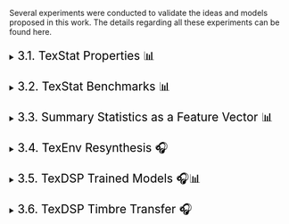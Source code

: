 <p>Several experiments were conducted to validate the ideas and models proposed in this work. The details regarding all these experiments can be found here.</p>

<!-- 3.1. TexStat Properties ------------------------------------------------------------------------------------------------------------------------------------------>
<div style="margin-top: 20px;"></div>
<details>
<summary><span style="font-weight: normal; font-size: 1.5em; color: black">3.1. TexStat Properties 📊</span></summary>
<div style="margin-top: 20px;"></div>

<p>
Two properties desirable in a loss function tailored for texture sounds are related to the stability under time shifting and addition of noise. In order to test these properties on the <code>TexStat</code> loss function, we compute the loss between a random selection of segments of sounds corresponding to the three categories of <a href="https://huggingface.co/datasets/cordutie/MicroTex" target="_blank" style="font-weight: normal;"><code>MicroTex</code></a> and their corresponding transformations using various parameters. The experiment was also run with the MSS loss for comparison and some of the results can be found in the tables below.
</p>

<div style="overflow-x: auto; max-width: 80%; margin: 0 auto; padding: 10px; box-sizing: border-box;">
  <table style="width: 100%; border-collapse: collapse; font-size: 0.9em;">
    <thead style="background-color: #f2f2f2;">
      <tr>
        <th style="border: 1px solid #ccc; padding: 8px;">Selection</th>
        <th style="border: 1px solid #ccc; padding: 8px;">Loss</th>
        <th style="border: 1px solid #ccc; padding: 8px;">10%</th>
        <th style="border: 1px solid #ccc; padding: 8px;">30%</th>
        <th style="border: 1px solid #ccc; padding: 8px;">50%</th>
      </tr>
    </thead>
    <tbody>
      <tr><td>BOReilly</td><td><code>TexStat</code></td><td>0.12 ± 0.06</td><td>0.12 ± 0.06</td><td>0.12 ± 0.06</td></tr>
      <tr><td>BOReilly</td><td>MSS</td><td>5.34 ± 1.14</td><td>5.51 ± 1.29</td><td>5.58 ± 1.55</td></tr>
      <tr><td>Freesound</td><td><code>TexStat</code></td><td>0.04 ± 0.03</td><td>0.04 ± 0.03</td><td>0.04 ± 0.03</td></tr>
      <tr><td>Freesound</td><td>MSS</td><td>5.17 ± 1.24</td><td>5.26 ± 1.35</td><td>5.25 ± 1.34</td></tr>
      <tr><td>Syntex</td><td><code>TexStat</code></td><td>0.16 ± 0.11</td><td>0.16 ± 0.11</td><td>0.16 ± 0.11</td></tr>
      <tr><td>Syntex</td><td>MSS</td><td>10.52 ± 7.28</td><td>10.04 ± 6.62</td><td>9.45 ± 6.57</td></tr>
    </tbody>
  </table>
  <p style="text-align: center; font-size: 0.85em; color: #666;">
  <strong>Table 3.1.</strong> Time-Shift Robustness. Loss measurement between a sound and its time-shifted version. The amount of time shift is given in % of the total signal duration. Computed over 300 one-second sounds randomly sampled from the three main sources in the <code>MicroTex</code> dataset.
  </p>  
</div>

<div style="margin-top: 20px;"></div>

<div style="overflow-x: auto; max-width: 80%; margin: 0 auto; padding: 10px; box-sizing: border-box;">
  <table style="width: 100%; border-collapse: collapse; font-size: 0.9em;">
    <thead style="background-color: #f2f2f2;">
      <tr>
        <th style="border: 1px solid #ccc; padding: 8px;">Selection</th>
        <th style="border: 1px solid #ccc; padding: 8px;">Loss</th>
        <th style="border: 1px solid #ccc; padding: 8px;">10%</th>
        <th style="border: 1px solid #ccc; padding: 8px;">30%</th>
        <th style="border: 1px solid #ccc; padding: 8px;">50%</th>
      </tr>
    </thead>
    <tbody>
      <tr><td>BOReilly</td><td><code>TexStat</code></td><td>0.12 ± 0.06</td><td>0.12 ± 0.06</td><td>0.12 ± 0.06</td></tr>
      <tr><td>BOReilly</td><td>MSS</td><td>5.34 ± 1.14</td><td>5.51 ± 1.29</td><td>5.58 ± 1.55</td></tr>
      <tr><td>Freesound</td><td><code>TexStat</code></td><td>0.04 ± 0.03</td><td>0.04 ± 0.03</td><td>0.04 ± 0.03</td></tr>
      <tr><td>Freesound</td><td>MSS</td><td>5.17 ± 1.24</td><td>5.26 ± 1.35</td><td>5.25 ± 1.34</td></tr>
      <tr><td>Syntex</td><td><code>TexStat</code></td><td>0.16 ± 0.11</td><td>0.16 ± 0.11</td><td>0.16 ± 0.11</td></tr>
      <tr><td>Syntex</td><td>MSS</td><td>10.52 ± 7.28</td><td>10.04 ± 6.62</td><td>9.45 ± 6.57</td></tr>
    </tbody>
  </table>
  <p style="text-align: center; font-size: 0.85em; color: #666;">
  <strong>Table.</strong> Noise-Addition Robustness. Loss measurement between a sound and its noisy version. The amount of noise added is given in % of the signal's energy. Same data sampling as in the previous experiment.
  </p>  
</div>

<p>
The results show that <code>TexStat</code> is highly stable with respect to both time shifting and noise addition, adding a penalty only in the category that had sounds that include silence (which generate instability since they have null standard deviance).
</p>

</details>

<!-- 3.2. TexStat Benchmarks ------------------------------------------------------------------------------------------------------------------------------------------>
<div style="margin-top: 20px;"></div>
<details>
<summary><span style="font-weight: normal; font-size: 1.5em; color: black">3.2. TexStat Benchmarks 📊</span></summary>
<div style="margin-top: 20px;"></div>

<p>To benchmark the computational requirements of <code>TexStat</code>, we evaluated its computation time, gradient descent time, and GPU memory usage. These measurements were conducted multiple times, recording the time taken for loss computation and optimization while tracking memory allocation. The results are presented in Table 3, along with the values for other typical losses.</p>

<div style="overflow-x: auto; max-width: 80%; margin: 0 auto; padding: 10px; box-sizing: border-box;">
<table style="width: 100%; border-collapse: collapse; font-size: 0.9em;">
  <thead style="background-color: #f2f2f2;">
    <tr>
      <th style="border: 1px solid #ccc; padding: 8px;">Loss</th>
      <th style="border: 1px solid #ccc; padding: 8px;">Forward pass time (ms)</th>
      <th style="border: 1px solid #ccc; padding: 8px;">Backward pass time (ms)</th>
      <th style="border: 1px solid #ccc; padding: 8px;">Memory usage (MB)</th>
    </tr>
  </thead>
  <tbody>
    <tr>
      <td><code>TexStat</code></td>
      <td>93.5 ± 0.4</td>
      <td>154.6 ± 0.4</td>
      <td>0.84 ± 2.5</td>
    </tr>
    <tr>
      <td>MSS</td>
      <td>3.9 ± 0.3</td>
      <td>8.5 ± 0.3</td>
      <td>0.85 ± 2.6</td>
    </tr>
    <tr>
      <td>MSE</td>
      <td>0.2 ± 0.3</td>
      <td>0.2 ± 0.1</td>
      <td>1.7 ± 5.0</td>
    </tr>
    <tr>
      <td>MAE</td>
      <td>0.1 ± 0.0</td>
      <td>0.2 ± 0.1</td>
      <td>0.8 ± 2.5</td>
    </tr>
  </tbody>
</table>
<p style="text-align: center; font-size: 0.85em; color: #666;">
  <strong>Table 3.2.</strong> Measurements regarding computation time, gradient computation time, and memory usage in batches of 32 signals of size 65,536 (around 1.5s at a sample rate of 44,100 Hz). The losses studied were <code>TexStat</code>, Multi-Scale Spectrogram (MSS), Mean Squared Error (MSE), and Mean Absolute Error (MAE). All measurements were done using CUDA on an RTX 4090 GPU.
</p>
</div>

<p>
The results show that, as expected, the <code>TexStat</code> loss function is slower than other less specific losses, but it uses a similar amount of memory.
</p>

</details>

<!-- 3.3. Summary Statistics as a Feature Vector----------------------------------------------------------------------------------------------------------------------->
<div style="margin-top: 20px;"></div>
<details>
<summary><span style="font-weight: normal; font-size: 1.5em; color: black">3.3. Summary Statistics as a Feature Vector 📊</span></summary>
<div style="margin-top: 20px;"></div>

<p>
To test <code>TexStat</code> summary statistics as a powerful representation suitable for evaluation metrics like FAD, we conducted the following experiment. First, all data in the three selections of the <code>MicroTex</code> dataset were segmented, and both their summary statistics and VGGish embeddings <a href="#ref-vggish">[VGGish]</a> were computed. Then, a downstream classifier (MLP with hidden layers 128 and 64) was trained for each case. A summary of the results is presented in Table 4.
</p>

<div style="overflow-x: auto; max-width: 80%; margin: 0 auto; padding: 10px; box-sizing: border-box;">
<table style="width: 100%; border-collapse: collapse; font-size: 0.9em;">
  <thead style="background-color: #f2f2f2;">
    <tr>
      <th style="border: 1px solid #ccc; padding: 8px;">Model</th>
      <th style="border: 1px solid #ccc; padding: 8px;">Selection</th>
      <th style="border: 1px solid #ccc; padding: 8px;">Accuracy</th>
      <th style="border: 1px solid #ccc; padding: 8px;">Precision</th>
      <th style="border: 1px solid #ccc; padding: 8px;">Recall</th>
      <th style="border: 1px solid #ccc; padding: 8px;">F1</th>
    </tr>
  </thead>
  <tbody>
    <tr><td><code>TexStat</code></td><td>BOReilly</td><td>0.94</td><td>0.94</td><td>0.94</td><td>0.94</td></tr>
    <tr><td>VGGish</td><td>BOReilly</td><td>0.71</td><td>0.73</td><td>0.71</td><td>0.71</td></tr>
    <tr><td><code>TexStat</code></td><td>Freesound</td><td>0.99</td><td>0.99</td><td>0.99</td><td>0.99</td></tr>
    <tr><td>VGGish</td><td>Freesound</td><td>0.98</td><td>0.99</td><td>0.98</td><td>0.98</td></tr>
    <tr><td><code>TexStat</code></td><td>Syntex</td><td>1.0</td><td>1.0</td><td>1.0</td><td>1.0</td></tr>
    <tr><td>VGGish</td><td>Syntex</td><td>0.95</td><td>0.95</td><td>0.95</td><td>0.94</td></tr>
  </tbody>
</table>
<p style="text-align: center; font-size: 0.85em; color: #666;">
  <strong>Table 3.4.</strong> Lorea.
</p>
</div>

<p>
The results indicate that, in the context of texture sounds, <code>TexStat</code> summary statistics are strictly more informative than general-purpose embeddings like VGGish.
</p>

</details>

<!-- 3.4. TexEnv Resynthesis------------------------------------------------------------------------------------------------------------------------------------------->
<div style="margin-top: 20px;"></div>
<details>
<summary><span style="font-weight: normal; font-size: 1.5em; color: black">3.4. TexEnv Resynthesis 🎧</span></summary>
<div style="margin-top: 20px;"></div>

<p>
Extensive exploration using the <code>TexEnv</code> synthesizer in resynthesis tasks, employing a signal processing-based parameter extractor, was conducted to better understand its behavior and limitations. A summary of sound examples can be found below.</p>

<div style="overflow-x: auto; max-width: 100%; margin: 0 auto; padding: 10px; box-sizing: border-box;">
  <div style="display: grid; grid-template-columns: repeat(5, minmax(200px, 1fr)); gap: 20px; text-align: center;">

  <!-- Header Row -->
  <div style="font-weight: bold;"><strong>Input Texture</strong></div>
  <div style="font-weight: bold;">N<sub style="font-weight: bold; font-size: 0.8em;">F</sub>=16, parameters count=256</div>
  <div style="font-weight: bold;">N<sub style="font-weight: bold; font-size: 0.8em;">F</sub>=16, parameters count=512</div>
  <div style="font-weight: bold;">N<sub style="font-weight: bold; font-size: 0.8em;">F</sub>=24, parameters count=256</div>
  <div style="font-weight: bold;">N<sub style="font-weight: bold; font-size: 0.8em;">F</sub>=24, parameters count=512</div>

  <!-- Bubbles -->
  <div style="display: flex; flex-direction: column; align-items: center; justify-content: center;">
    <audio controls style="width: 100%;">
      <source src="./assets/audios/texenv_resynthesis/bubbles_original.mp3" type="audio/mpeg" />
      Your browser does not support the audio element.
    </audio>
  </div>
  <div style="display: flex; flex-direction: column; align-items: center; justify-content: center;">
    <audio controls style="width: 100%;">
      <source src="./assets/audios/texenv_resynthesis/bubbles_resynth_N_F_16_param_per_env_256.mp3" type="audio/mpeg" />
      Your browser does not support the audio element.
    </audio>
  </div>
  <div style="display: flex; flex-direction: column; align-items: center; justify-content: center;">
    <audio controls style="width: 100%;">
      <source src="./assets/audios/texenv_resynthesis/bubbles_resynth_N_F_16_param_per_env_512.mp3" type="audio/mpeg" />
      Your browser does not support the audio element.
    </audio>
  </div>
  <div style="display: flex; flex-direction: column; align-items: center; justify-content: center;">
    <audio controls style="width: 100%;">
      <source src="./assets/audios/texenv_resynthesis/bubbles_resynth_N_F_24_param_per_env_256.mp3" type="audio/mpeg" />
      Your browser does not support the audio element.
    </audio>
  </div>
  <div style="display: flex; flex-direction: column; align-items: center; justify-content: center;">
    <audio controls style="width: 100%;">
      <source src="./assets/audios/texenv_resynthesis/bubbles_resynth_N_F_24_param_per_env_512.mp3" type="audio/mpeg" />
      Your browser does not support the audio element.
    </audio>
  </div>

  <!-- Fire -->
  <div style="display: flex; flex-direction: column; align-items: center; justify-content: center;">
    <audio controls style="width: 100%;">
      <source src="./assets/audios/texenv_resynthesis/fire_original.mp3" type="audio/mpeg" />
      Your browser does not support the audio element.
    </audio>
  </div>
  <div style="display: flex; flex-direction: column; align-items: center; justify-content: center;">
    <audio controls style="width: 100%;">
      <source src="./assets/audios/texenv_resynthesis/fire_resynth_N_F_16_param_per_env_256.mp3" type="audio/mpeg" />
      Your browser does not support the audio element.
    </audio>
  </div>
  <div style="display: flex; flex-direction: column; align-items: center; justify-content: center;">
    <audio controls style="width: 100%;">
      <source src="./assets/audios/texenv_resynthesis/fire_resynth_N_F_16_param_per_env_512.mp3" type="audio/mpeg" />
      Your browser does not support the audio element.
    </audio>
  </div>
  <div style="display: flex; flex-direction: column; align-items: center; justify-content: center;">
    <audio controls style="width: 100%;">
      <source src="./assets/audios/texenv_resynthesis/fire_resynth_N_F_24_param_per_env_256.mp3" type="audio/mpeg" />
      Your browser does not support the audio element.
    </audio>
  </div>
  <div style="display: flex; flex-direction: column; align-items: center; justify-content: center;">
    <audio controls style="width: 100%;">
      <source src="./assets/audios/texenv_resynthesis/fire_resynth_N_F_24_param_per_env_512.mp3" type="audio/mpeg" />
      Your browser does not support the audio element.
    </audio>
  </div>

  <!-- River -->
  <div style="display: flex; flex-direction: column; align-items: center; justify-content: center;">
    <audio controls style="width: 100%;">
      <source src="./assets/audios/texenv_resynthesis/water_original.mp3" type="audio/mpeg" />
      Your browser does not support the audio element.
    </audio>
  </div>
  <div style="display: flex; flex-direction: column; align-items: center; justify-content: center;">
    <audio controls style="width: 100%;">
      <source src="./assets/audios/texenv_resynthesis/water_resynth_N_F_16_param_per_env_256.mp3" type="audio/mpeg" />
      Your browser does not support the audio element.
    </audio>
  </div>
  <div style="display: flex; flex-direction: column; align-items: center; justify-content: center;">
    <audio controls style="width: 100%;">
      <source src="./assets/audios/texenv_resynthesis/water_resynth_N_F_16_param_per_env_512.mp3" type="audio/mpeg" />
      Your browser does not support the audio element.
    </audio>
  </div>
  <div style="display: flex; flex-direction: column; align-items: center; justify-content: center;">
    <audio controls style="width: 100%;">
      <source src="./assets/audios/texenv_resynthesis/water_resynth_N_F_24_param_per_env_256.mp3" type="audio/mpeg" />
      Your browser does not support the audio element.
    </audio>
  </div>
  <div style="display: flex; flex-direction: column; align-items: center; justify-content: center;">
    <audio controls style="width: 100%;">
      <source src="./assets/audios/texenv_resynthesis/water_resynth_N_F_24_param_per_env_512.mp3" type="audio/mpeg" />
      Your browser does not support the audio element.
    </audio>
  </div>

  <!-- Wind -->
  <div style="display: flex; flex-direction: column; align-items: center; justify-content: center;">
    <audio controls style="width: 100%;">
      <source src="./assets/audios/texenv_resynthesis/wind_original.mp3" type="audio/mpeg" />
      Your browser does not support the audio element.
    </audio>
  </div>
  <div style="display: flex; flex-direction: column; align-items: center; justify-content: center;">
    <audio controls style="width: 100%;">
      <source src="./assets/audios/texenv_resynthesis/wind_resynth_N_F_16_param_per_env_256.mp3" type="audio/mpeg" />
      Your browser does not support the audio element.
    </audio>
  </div>
  <div style="display: flex; flex-direction: column; align-items: center; justify-content: center;">
    <audio controls style="width: 100%;">
      <source src="./assets/audios/texenv_resynthesis/wind_resynth_N_F_16_param_per_env_512.mp3" type="audio/mpeg" />
      Your browser does not support the audio element.
    </audio>
  </div>
  <div style="display: flex; flex-direction: column; align-items: center; justify-content: center;">
    <audio controls style="width: 100%;">
      <source src="./assets/audios/texenv_resynthesis/wind_resynth_N_F_24_param_per_env_256.mp3" type="audio/mpeg" />
      Your browser does not support the audio element.
    </audio>
  </div>
  <div style="display: flex; flex-direction: column; align-items: center; justify-content: center;">
    <audio controls style="width: 100%;">
      <source src="./assets/audios/texenv_resynthesis/wind_resynth_N_F_24_param_per_env_512.mp3" type="audio/mpeg" />
      Your browser does not support the audio element.
    </audio>
  </div>

  </div>
</div>

<div style="overflow-x: auto; max-width: 80%; margin: 0 auto; padding: 10px; box-sizing: border-box; text-align: center; font-size: 0.85em; ">
<strong>Sound Examples 3.1.</strong> 4 sound textures are resynthesized using <code>TexEnv</code>. Parameters to run the synthesizer are computed using a DSP-based parameter extractor. The synthesis part is run using different combination of parameters to test the need for bigger filterbanks and parameters count per band. Parameters are counted for frames of around 0.74 seconds. For reference, 16 filters using 256 parameters each correspond to compression of 800% to the real sound at 44100 Hz, meanwhile for 24 filters using 512 parameters each correspond to compression of around 266%.</div>

<p>
Some key findings were the following:
<ul>
  <li>Water-like sounds (e.g., flowing water, rain, bubbling) benefited from larger filterbanks but not larger parameter sets.</li>
  <li>Crackling sounds (e.g., fireworks, bonfires) improved with larger parameter sets but were less sensitive to filterbank size.</li>
</ul>
These insights were used to determine the optimal parameters for model training.
</p>

</details>

<!-- 3.5. TexDSP Trained Models---------------------------------------------------------------------------------------------------------------------------------------->
<div style="margin-top: 20px;"></div>
<details>
<summary><span style="font-weight: normal; font-size: 1.5em; color: black">3.5. TexDSP Trained Models 🎧📊</span></summary>
<div style="margin-top: 20px;"></div>

<p>
To demonstrate the capabilities of <code>TexStat</code>, we trained a series of <code>TexDSP</code> models using different parameters, with <code>TexStat</code> as the sole loss function. Below are the training details for these models.
</p>

<div style="overflow-x: auto; max-width: 80%; margin: 0 auto; padding: 10px; box-sizing: border-box;">
<table style="width: 100%; border-collapse: collapse; font-size: 0.9em;">
  <thead style="background-color: #f2f2f2;">
    <tr>
      <th style="border: 1px solid #ccc; padding: 8px;">Texture</th>
      <th style="border: 1px solid #ccc; padding: 8px;">Size of Cochlear Filterbank</th>
      <th style="border: 1px solid #ccc; padding: 8px;">Enc/Dec Layers</th>
      <th style="border: 1px solid #ccc; padding: 8px;">Parameters per Band</th>
      <th style="border: 1px solid #ccc; padding: 8px;">Frame Size (s)</th>
    </tr>
  </thead>
  <tbody>
    <tr><td>Bubbles</td><td>24</td><td>3/3</td><td>512</td><td>1.49</td></tr>
    <tr><td>Fire</td><td>16</td><td>3/3</td><td>256</td><td>0.74</td></tr>
    <tr><td>Keyboard</td><td>24</td><td>3/3</td><td>256</td><td>1.49</td></tr>
    <tr><td>Rain</td><td>24</td><td>1/3</td><td>512</td><td>1.49</td></tr>
    <tr><td>River</td><td>24</td><td>1/3</td><td>128</td><td>0.74</td></tr>
    <tr><td>Shards</td><td>32</td><td>3/3</td><td>512</td><td>1.49</td></tr>
    <tr><td>Waterfall</td><td>24</td><td>1/3</td><td>256</td><td>1.49</td></tr>
    <tr><td>Wind</td><td>24</td><td>1/3</td><td>256</td><td>1.49</td></tr>
  </tbody>
</table>
<p style="text-align: center; font-size: 0.85em; color: #666;">
  <strong>Table 3.5. </strong> Parameters used to train each model. All encoders and decoders used 256 neurons per layer. All models used modulation filterbank of size 6 and were trained for up to 1000 epochs with early stopping, targeting 44.1kHz sample rate.
</p>
</div>

<h4>Validation Method</h4>
<p>
Validation was done by resynthesizing a hold-out portion of the dataset using both <code>TexStat</code> and MSS-trained models. We computed:
</p>
<ul>
  <li>FAD metrics with VGGish and <code>TexStat</code>-based embeddings</li>
  <li>Frame-by-frame <code>TexStat</code> and MSS losses (mean ± std)</li>
</ul>

<div style="overflow-x: auto; max-width: 80%; margin: 0 auto; padding: 10px; box-sizing: border-box;">
<table style="width: 100%; border-collapse: collapse; font-size: 0.9em;">
  <thead style="background-color: #f2f2f2;">
    <tr>
      <th style="border: 1px solid #ccc; padding: 8px;">Texture</th>
      <th style="border: 1px solid #ccc; padding: 8px;">FAD (VGGish)</th>
      <th style="border: 1px solid #ccc; padding: 8px;">FAD (Ours)</th>
      <th style="border: 1px solid #ccc; padding: 8px;"><code>TexStat</code></th>
      <th style="border: 1px solid #ccc; padding: 8px;">MSS</th>
    </tr>
  </thead>
  <tbody>
    <tr><td>Bubbles</td><td>35.2</td><td>63.7</td><td>1.2 ± 0.3</td><td>7.9 ± 0.7</td></tr>
    <tr><td>Fire<sup>(1)</sup></td><td>12.1</td><td>570.2</td><td>2.9 ± 2.0</td><td>10.1 ± 1.2</td></tr>
    <tr><td>Keyboard</td><td>13.0</td><td>1945.7</td><td>5.7 ± 2.0</td><td>9.1 ± 0.7</td></tr>
    <tr><td>Rain<sup>(2)</sup></td><td>11.7</td><td>36.6</td><td>0.5 ± 0.2</td><td>9.5 ± 0.3</td></tr>
    <tr><td>River<sup>(2)</sup></td><td>52.7</td><td>38.1</td><td>0.5 ± 0.1</td><td>7.7 ± 0.8</td></tr>
    <tr><td>Shards</td><td>4.6</td><td>8.1</td><td>1.0 ± 0.2</td><td>7.9 ± 0.2</td></tr>
    <tr><td>Waterfall<sup>(1)</sup></td><td>18.2</td><td>28.4</td><td>0.3 ± 0.0</td><td>5.0 ± 0.0</td></tr>
    <tr><td>Wind<sup>(1)</sup></td><td>9.7</td><td>244.7</td><td>0.8 ± 0.5</td><td>5.6 ± 0.1</td></tr>
  </tbody>
</table>
<p style="text-align: center; font-size: 0.85em; color: #666;">
<strong>Table 3.6.</strong> Different metrics computed for resynthesis of 2 minutes long sounds. (1) Energy bands were imposed after resynthesis. (2) A loudness tracker was added post-resynthesis.
</p>
</div>

<p>
For comparison, we trained the noisebandnet architecture with the same sounds and using the default hyperparameters (used in the original paper) and we used the same validation metrics. The results can be found in the table below.
</p>

<div style="overflow-x: auto; max-width: 80%; margin: 0 auto; padding: 10px; box-sizing: border-box;">
<table style="width: 100%; border-collapse: collapse; font-size: 0.9em;">
  <thead style="background-color: #f2f2f2;">
    <tr>
      <th style="border: 1px solid #ccc; padding: 8px;">Texture</th>
      <th style="border: 1px solid #ccc; padding: 8px;">FAD (VGGish)</th>
      <th style="border: 1px solid #ccc; padding: 8px;">FAD (Ours)</th>
      <th style="border: 1px solid #ccc; padding: 8px;"><code>TexStat</code></th>
      <th style="border: 1px solid #ccc; padding: 8px;">MSS</th>
    </tr>
  </thead>
  <tbody>
    <tr><td>Bubbles</td>                <td>21.3</td>  <td>29.9</td>     <td>0.7 ± 0.1</td>  <td>4.7 ± 0.1</td></tr>
    <tr><td>Fire<sup>(1)</sup></td>      <td>2.5</td>  <td>819.8</td>    <td>1.7 ± 1.0</td>  <td>4.5 ± 0.2</td></tr>
    <tr><td>Keyboard</td>                <td>9.7</td> <td>29385.4</td>   <td>20.0 ± 7.7</td> <td>13.8 ± 0.6</td></tr>
    <tr><td>Rain<sup>(2)</sup></td>     <td>11.3</td> <td>465.9</td>     <td>2.4 ± 2.0</td>  <td>9.1 ± 0.4</td></tr>
    <tr><td>River<sup>(2)</sup></td>    <td>49.9</td>  <td>13.2</td>     <td>0.6 ± 0.1</td>  <td>6.7 ± 0.3</td></tr>
    <tr><td>Shards</td>                 <td>1.4</td>   <td>86.8</td>     <td>1.1 ± 0.3</td>  <td>8.8 ± 0.2</td></tr>
    <tr><td>Waterfall<sup>(1)</sup></td><td>25.9</td>  <td>18.6</td>     <td>0.4 ± 0.0</td>  <td>6.3 ± 0.0</td></tr>
    <tr><td>Wind<sup>(1)</sup></td>    <td>31.4</td>   <td>309.6</td>    <td>1.1 ± 0.7</td>  <td>5.8 ± 0.2</td></tr>
  </tbody>
</table>
<p style="text-align: center; font-size: 0.85em; color: #666;">
<strong>Table 3.7.</strong> Different metrics computed for resynthesis of 2 minutes long sounds using the noisebandnet architecture.
</div>


<h4>Discussion</h4>
<p>
These results highlight three main takeaways:</p>
<ol>
  <li>Performance varied across textures, in line with findings by McDermott & Simoncelli rythmic and pseudo-pitched sounds were not resynthesized correctly.</li>
  <li>Though our models performed adequately, reconstruction-focused models like NoiseBandNets scored higher—an expected trade-off since we focus on capturing higher-level structure, not perfect reconstruction.</li>
  <li>Our feature-derived metrics often aligned better with perceptual quality, although to make this claim proper subjective evaluation must be made.</li>
</ol>


<div style="overflow-x: auto; max-width: 80%; margin: 0 auto; padding: 10px; box-sizing: border-box;">
  <div style="display: grid; grid-template-columns: repeat(3, minmax(200px, 1fr)); gap: 20px; text-align: center;">

  <!-- Header Row -->
  <div style="font-weight: bold; text-align: center;"><strong>Texture</strong></div>
  <div style="font-weight: bold;"><strong>Input</strong></div>
  <div style="font-weight: bold;"><strong>Resynthesis</strong></div>

  <!-- Bubbles -->
  <div style="display: flex; align-items: center; justify-content: center;">
    <img src="./assets/img/bubbles_2.gif" alt="Bubbles Model" style="max-width: 100%;" />
  </div>
  <div style="display: flex; flex-direction: column; align-items: center; justify-content: center;">
    <audio controls style="width: 100%;">
      <source src="./assets/audios/texdsp_resynthesis/bubbles_copy.mp3" type="audio/mpeg" />
      Your browser does not support the audio element.
    </audio>
  </div>
  <div style="display: flex; flex-direction: column; align-items: center; justify-content: center;">
    <audio controls style="width: 100%;">
      <source src="./assets/audios/texdsp_resynthesis/bubbles_resynth.mp3" type="audio/mpeg" />
      Your browser does not support the audio element.
    </audio>
  </div>

  <!-- Fire -->
  <div style="display: flex; align-items: center; justify-content: center;">
    <img src="./assets/img/fire.gif" alt="Bubbles Model" style="max-width: 100%;" />
  </div>
  <div style="display: flex; flex-direction: column; align-items: center; justify-content: center;">
    <audio controls style="width: 100%;">
      <source src="./assets/audios/texdsp_resynthesis/fire.mp3" type="audio/mpeg" />
      Your browser does not support the audio element.
    </audio>
  </div>
  <div style="display: flex; flex-direction: column; align-items: center; justify-content: center;">
    <audio controls style="width: 100%;">
      <source src="./assets/audios/texdsp_resynthesis/fire_resynth.mp3" type="audio/mpeg" />
      Your browser does not support the audio element.
    </audio>
  </div>

  <!-- Bubbles -->
  <div style="display: flex; align-items: center; justify-content: center;">
    <img src="./assets/img/keyboard.gif" alt="Bubbles Model" style="max-width: 100%;" />
  </div>
  <div style="display: flex; flex-direction: column; align-items: center; justify-content: center;">
    <audio controls style="width: 100%;">
      <source src="./assets/audios/texdsp_resynthesis/keyboard.mp3" type="audio/mpeg" />
      Your browser does not support the audio element.
    </audio>
  </div>
  <div style="display: flex; flex-direction: column; align-items: center; justify-content: center;">
    <audio controls style="width: 100%;">
      <source src="./assets/audios/texdsp_resynthesis/keyboard_resynth.mp3" type="audio/mpeg" />
      Your browser does not support the audio element.
    </audio>
  </div>

  <!-- Bubbles -->
  <div style="display: flex; align-items: center; justify-content: center;">
    <img src="./assets/img/rain.gif" alt="Bubbles Model" style="max-width: 100%;" />
  </div>
  <div style="display: flex; flex-direction: column; align-items: center; justify-content: center;">
    <audio controls style="width: 100%;">
      <source src="./assets/audios/texdsp_resynthesis/rain.mp3" type="audio/mpeg" />
      Your browser does not support the audio element.
    </audio>
  </div>
  <div style="display: flex; flex-direction: column; align-items: center; justify-content: center;">
    <audio controls style="width: 100%;">
      <source src="./assets/audios/texdsp_resynthesis/rain_resynth.mp3" type="audio/mpeg" />
      Your browser does not support the audio element.
    </audio>
  </div>

  <!-- Bubbles -->
  <div style="display: flex; align-items: center; justify-content: center;">
    <img src="./assets/img/river.gif" alt="Bubbles Model" style="max-width: 100%;" />
  </div>
  <div style="display: flex; flex-direction: column; align-items: center; justify-content: center;">
    <audio controls style="width: 100%;">
      <source src="./assets/audios/texdsp_resynthesis/river.mp3" type="audio/mpeg" />
      Your browser does not support the audio element.
    </audio>
  </div>
  <div style="display: flex; flex-direction: column; align-items: center; justify-content: center;">
    <audio controls style="width: 100%;">
      <source src="./assets/audios/texdsp_resynthesis/river_resynth.mp3" type="audio/mpeg" />
      Your browser does not support the audio element.
    </audio>
  </div>

  <!-- Bubbles -->
  <div style="display: flex; align-items: center; justify-content: center;">
    <img src="./assets/img/shards.gif" alt="Bubbles Model" style="max-width: 100%;" />
  </div>
  <div style="display: flex; flex-direction: column; align-items: center; justify-content: center;">
    <audio controls style="width: 100%;">
      <source src="./assets/audios/texdsp_resynthesis/shards.mp3" type="audio/mpeg" />
      Your browser does not support the audio element.
    </audio>
  </div>
  <div style="display: flex; flex-direction: column; align-items: center; justify-content: center;">
    <audio controls style="width: 100%;">
      <source src="./assets/audios/texdsp_resynthesis/shards_resynth.mp3" type="audio/mpeg" />
      Your browser does not support the audio element.
    </audio>
  </div>
  
  <!-- Bubbles -->
  <div style="display: flex; align-items: center; justify-content: center;">
    <img src="./assets/img/waterfall.gif" alt="Bubbles Model" style="max-width: 100%;" />
  </div>
  <div style="display: flex; flex-direction: column; align-items: center; justify-content: center;">
    <audio controls style="width: 100%;">
      <source src="./assets/audios/texdsp_resynthesis/waterfall.mp3" type="audio/mpeg" />
      Your browser does not support the audio element.
    </audio>
  </div>
  <div style="display: flex; flex-direction: column; align-items: center; justify-content: center;">
    <audio controls style="width: 100%;">
      <source src="./assets/audios/texdsp_resynthesis/waterfall_resynth.mp3" type="audio/mpeg" />
      Your browser does not support the audio element.
    </audio>
  </div>

  <!-- Bubbles -->
  <div style="display: flex; align-items: center; justify-content: center;">
    <img src="./assets/img/wind.gif" alt="Bubbles Model" style="max-width: 100%;" />
  </div>
  <div style="display: flex; flex-direction: column; align-items: center; justify-content: center;">
    <audio controls style="width: 100%;">
      <source src="./assets/audios/texdsp_resynthesis/wind.mp3" type="audio/mpeg" />
      Your browser does not support the audio element.
    </audio>
  </div>
  <div style="display: flex; flex-direction: column; align-items: center; justify-content: center;">
    <audio controls style="width: 100%;">
      <source src="./assets/audios/texdsp_resynthesis/wind_resynth.mp3" type="audio/mpeg" />
      Your browser does not support the audio element.
    </audio>
  </div>

  </div>
</div>

<div style="overflow-x: auto; max-width: 80%; margin: 0 auto; padding: 10px; box-sizing: border-box; text-align: center; font-size: 0.85em; ">
<strong>Sound Examples 3.2.</strong> Resynthesis sounds using different <code>TexDSP</code> trained models.</div>

</details>

<!-- 3.6. TexDSP Timbre Transfer--------------------------------------------------------------------------------------------------------------------------------------->
<div style="margin-top: 20px;"></div>
<details>
<summary><span style="font-weight: normal; font-size: 1.5em; color: black">3.6. TexDSP Timbre Transfer 🎧</span></summary>
<div style="margin-top: 20px;"></div>

<p>
A notable application of DDSP is timbre transfer, where a model trained on one timbre can be influenced by another sound. The original paper showcased this by transferring the timbre of a violin to a voice recording, using pitch and loudness as key factors. Our models can achieve similar results with textural sounds, although the process is more intricate. Unlike musical timbres, where pitch plays a central role, textural sounds lack such defining features, which makes the transfer more complex. Nevertheless, some compelling examples of this phenomenon are highlighted below. For a comprehensive overview, <a href="./timbre_transfer.html">a complete table showing all eight types of textures trained and their transfer results across other textures can be found pressing here</a>.
</p>

<div style="overflow-x: auto; max-width: 80%; margin: 0 auto; padding: 10px; box-sizing: border-box;">
  <div style="display: grid; grid-template-columns: 100px repeat(3, minmax(200px, 1fr)); gap: 20px; text-align: center;">

  <!-- Header Row -->
  <div></div>
  <div style="font-weight: bold; text-align: left;"><strong>Input Texture</strong></div>
  <div style="font-weight: bold;"><strong>Texture Model</strong></div>
  <div style="font-weight: bold;"><strong>Result</strong></div>

  <!-- Wind to bubbles -->
  <div style="display: flex; flex-direction: column; align-items: center; justify-content: center;"><strong>Wind</strong></div>
  <div style="display: flex; flex-direction: column; align-items: center; justify-content: center;">
    <audio controls style="width: 100%;">
      <source src="./assets/audios/texdsp_resynthesis/wind.mp3" type="audio/mpeg" />
      Your browser does not support the audio element.
    </audio>
  </div>
  <div style="display: flex; align-items: center; justify-content: center;">
    <img src="./assets/img/bubbles_2.gif" alt="Bubbles Model" style="max-width: 100%;" />
  </div>
  <div style="display: flex; flex-direction: column; align-items: center; justify-content: center;">
    <audio controls style="width: 100%;">
      <source src="./assets/audios/texdsp_timbre_transfer/wind_to_bubbles.mp3" type="audio/mpeg" />
      Your browser does not support the audio element.
    </audio>
  </div>

  <!-- Bubble to river -->
  <div style="display: flex; flex-direction: column; align-items: center; justify-content: center;"><strong>Bubbles</strong></div>
  <div style="display: flex; flex-direction: column; align-items: center; justify-content: center;">
    <audio controls style="width: 100%;">
      <source src="./assets/audios/texdsp_resynthesis/bubbles_copy.mp3" type="audio/mpeg" />
      Your browser does not support the audio element.
    </audio>
  </div>
  <div style="display: flex; align-items: center; justify-content: center;">
    <img src="./assets/img/river.gif" alt="Bubbles Model" style="max-width: 100%;" />
  </div>
  <div style="display: flex; flex-direction: column; align-items: center; justify-content: center;">
    <audio controls style="width: 100%;">
      <source src="./assets/audios/texdsp_timbre_transfer/bubbles_to_river.mp3" type="audio/mpeg" />
      Your browser does not support the audio element.
    </audio>
  </div>


  <!-- Fire to wind -->
  <div style="display: flex; flex-direction: column; align-items: center; justify-content: center;"><strong>Fire</strong></div>
  <div style="display: flex; flex-direction: column; align-items: center; justify-content: center;">
    <audio controls style="width: 100%;">
      <source src="./assets/audios/texdsp_resynthesis/fire.mp3" type="audio/mpeg" />
      Your browser does not support the audio element.
    </audio>
  </div>
  <div style="display: flex; align-items: center; justify-content: center;">
    <img src="./assets/img/wind.gif" alt="Bubbles Model" style="max-width: 100%;" />
  </div>
  <div style="display: flex; flex-direction: column; align-items: center; justify-content: center;">
    <audio controls style="width: 100%;">
      <source src="./assets/audios/texdsp_timbre_transfer/fire_to_wind.mp3" type="audio/mpeg" />
      Your browser does not support the audio element.
    </audio>
  </div>

  </div>
</div>
<div style="overflow-x: auto; max-width: 80%; margin: 0 auto; padding: 10px; box-sizing: border-box; text-align: center; font-size: 0.85em; ">
<strong>Sound Examples 3.3.</strong> Timbre transfer examples using different <code>TexDSP</code> trained models.</div>

</details>
